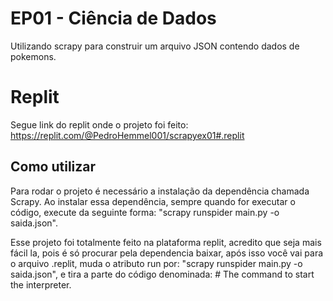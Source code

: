 # EP01 - Ciência de Dados
 Utilizando scrapy para construir um arquivo JSON contendo dados de pokemons.

# Replit
 Segue link do replit onde o projeto foi feito: https://replit.com/@PedroHemmel001/scrapyex01#.replit

## Como utilizar
 Para rodar o projeto é necessário a instalação da dependência chamada Scrapy. Ao instalar essa dependência, sempre quando for executar o código, execute da seguinte forma: "scrapy runspider main.py -o saida.json".

 Esse projeto foi totalmente feito na plataforma replit, acredito que seja mais fácil la, pois é só procurar pela dependencia baixar, após isso você vai para o arquivo .replit, muda o atributo run por: "scrapy runspider main.py -o saida.json", e tira a parte do código denominada: # The command to start the interpreter.
